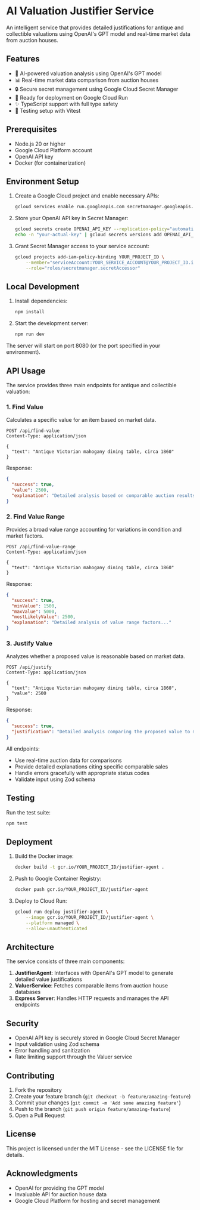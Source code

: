 # AI Valuation Justifier Service

An intelligent service that provides detailed justifications for antique and collectible valuations using OpenAI's GPT model and real-time market data from auction houses.

## Features

- 🤖 AI-powered valuation analysis using OpenAI's GPT model
- 📊 Real-time market data comparison from auction houses
- 🔒 Secure secret management using Google Cloud Secret Manager
- 🚀 Ready for deployment on Google Cloud Run
- ✨ TypeScript support with full type safety
- 🧪 Testing setup with Vitest

## Prerequisites

- Node.js 20 or higher
- Google Cloud Platform account
- OpenAI API key
- Docker (for containerization)

## Environment Setup

1. Create a Google Cloud project and enable necessary APIs:
   ```bash
   gcloud services enable run.googleapis.com secretmanager.googleapis.com
   ```

2. Store your OpenAI API key in Secret Manager:
   ```bash
   gcloud secrets create OPENAI_API_KEY --replication-policy="automatic"
   echo -n "your-actual-key" | gcloud secrets versions add OPENAI_API_KEY --data-file=-
   ```

3. Grant Secret Manager access to your service account:
   ```bash
   gcloud projects add-iam-policy-binding YOUR_PROJECT_ID \
       --member="serviceAccount:YOUR_SERVICE_ACCOUNT@YOUR_PROJECT_ID.iam.gserviceaccount.com" \
       --role="roles/secretmanager.secretAccessor"
   ```

## Local Development

1. Install dependencies:
   ```bash
   npm install
   ```

2. Start the development server:
   ```bash
   npm run dev
   ```

The server will start on port 8080 (or the port specified in your environment).

## API Usage

The service provides three main endpoints for antique and collectible valuation:

### 1. Find Value
Calculates a specific value for an item based on market data.

```http
POST /api/find-value
Content-Type: application/json

{
  "text": "Antique Victorian mahogany dining table, circa 1860"
}
```

Response:
```json
{
  "success": true,
  "value": 2500,
  "explanation": "Detailed analysis based on comparable auction results..."
}
```

### 2. Find Value Range
Provides a broad value range accounting for variations in condition and market factors.

```http
POST /api/find-value-range
Content-Type: application/json

{
  "text": "Antique Victorian mahogany dining table, circa 1860"
}
```

Response:
```json
{
  "success": true,
  "minValue": 1500,
  "maxValue": 5000,
  "mostLikelyValue": 2500,
  "explanation": "Detailed analysis of value range factors..."
}
```

### 3. Justify Value
Analyzes whether a proposed value is reasonable based on market data.

```http
POST /api/justify
Content-Type: application/json

{
  "text": "Antique Victorian mahogany dining table, circa 1860",
  "value": 2500
}
```

Response:
```json
{
  "success": true,
  "justification": "Detailed analysis comparing the proposed value to market data..."
}
```

All endpoints:
- Use real-time auction data for comparisons
- Provide detailed explanations citing specific comparable sales
- Handle errors gracefully with appropriate status codes
- Validate input using Zod schema

## Testing

Run the test suite:
```bash
npm test
```

## Deployment

1. Build the Docker image:
   ```bash
   docker build -t gcr.io/YOUR_PROJECT_ID/justifier-agent .
   ```

2. Push to Google Container Registry:
   ```bash
   docker push gcr.io/YOUR_PROJECT_ID/justifier-agent
   ```

3. Deploy to Cloud Run:
   ```bash
   gcloud run deploy justifier-agent \
       --image gcr.io/YOUR_PROJECT_ID/justifier-agent \
       --platform managed \
       --allow-unauthenticated
   ```

## Architecture

The service consists of three main components:

1. **JustifierAgent**: Interfaces with OpenAI's GPT model to generate detailed value justifications
2. **ValuerService**: Fetches comparable items from auction house databases
3. **Express Server**: Handles HTTP requests and manages the API endpoints

## Security

- OpenAI API key is securely stored in Google Cloud Secret Manager
- Input validation using Zod schema
- Error handling and sanitization
- Rate limiting support through the Valuer service

## Contributing

1. Fork the repository
2. Create your feature branch (`git checkout -b feature/amazing-feature`)
3. Commit your changes (`git commit -m 'Add some amazing feature'`)
4. Push to the branch (`git push origin feature/amazing-feature`)
5. Open a Pull Request

## License

This project is licensed under the MIT License - see the LICENSE file for details.

## Acknowledgments

- OpenAI for providing the GPT model
- Invaluable API for auction house data
- Google Cloud Platform for hosting and secret management
